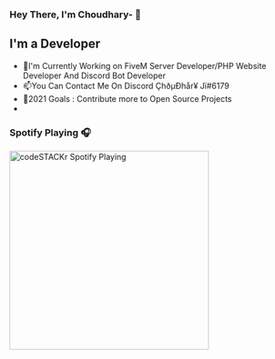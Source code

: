 ### Hey There,  I'm Choudhary- 👋


## I'm a Developer 
- 🔭I'm Currently Working on FiveM Server Developer/PHP Website Developer And Discord Bot Developer
- 📫You Can Contact Me On Discord ÇhðµÐhår¥ Jï#6179
- 🥅2021 Goals : Contribute more to Open Source Projects
- 
### Spotify Playing 🎧

[<img src="https://now-playing-codestackr.vercel.app/api/spotify-playing" alt="codeSTACKr Spotify Playing" width="350" />](https://open.spotify.com/user/31b45limo4arbv6veqia3v4kpxo4)
